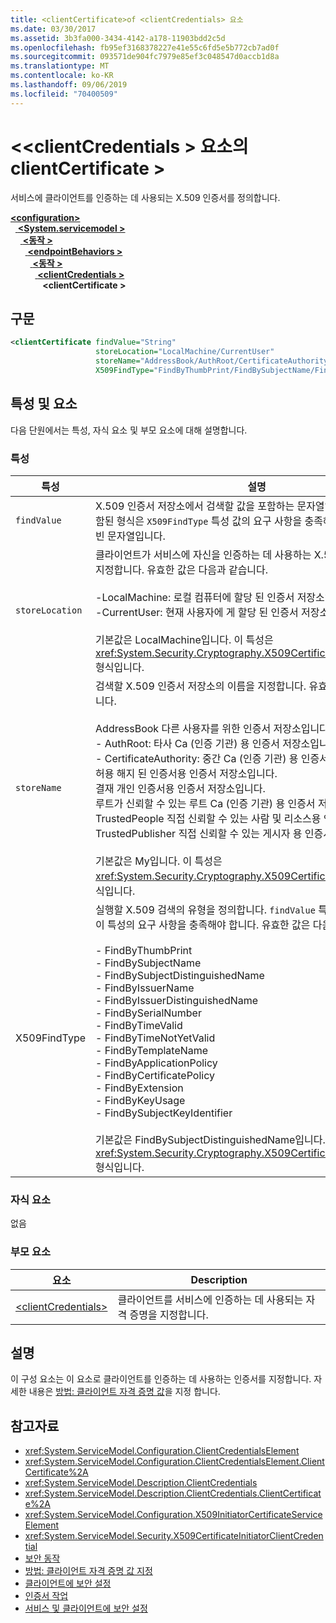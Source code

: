 ```yaml
---
title: <clientCertificate>of <clientCredentials> 요소
ms.date: 03/30/2017
ms.assetid: 3b3fa000-3434-4142-a178-11903bdd2c5d
ms.openlocfilehash: fb95ef3168378227e41e55c6fd5e5b772cb7ad0f
ms.sourcegitcommit: 093571de904fc7979e85ef3c048547d0accb1d8a
ms.translationtype: MT
ms.contentlocale: ko-KR
ms.lasthandoff: 09/06/2019
ms.locfileid: "70400509"
---
```

# <a name="clientcertificate-of-clientcredentials-element"></a>\<\<clientCredentials > 요소의 clientCertificate >
서비스에 클라이언트를 인증하는 데 사용되는 X.509 인증서를 정의합니다.  
  
[ **\<configuration>** ](../configuration-element.md)\
&nbsp;&nbsp;[ **\<System.servicemodel >** ](system-servicemodel.md)\
&nbsp;&nbsp;&nbsp;&nbsp;[ **\<동작 >** ](behaviors.md)\
&nbsp;&nbsp;&nbsp;&nbsp;&nbsp;&nbsp;[ **\<endpointBehaviors >** ](endpointbehaviors.md)\
&nbsp;&nbsp;&nbsp;&nbsp;&nbsp;&nbsp;&nbsp;&nbsp;[ **\<동작 >** ](behavior-of-endpointbehaviors.md)\
&nbsp;&nbsp;&nbsp;&nbsp;&nbsp;&nbsp;&nbsp;&nbsp;&nbsp;&nbsp;[ **\<clientCredentials >** ](clientcredentials.md)\
&nbsp;&nbsp;&nbsp;&nbsp;&nbsp;&nbsp;&nbsp;&nbsp;&nbsp;&nbsp;&nbsp;&nbsp; **\<clientCertificate >**  
  
## <a name="syntax"></a>구문  
  
```xml  
<clientCertificate findValue="String"
                   storeLocation="LocalMachine/CurrentUser"
                   storeName="AddressBook/AuthRoot/CertificateAuthority/Disallowed/My/Root/TrustedPeople/TrustedPublisher"
                   X509FindType="FindByThumbPrint/FindBySubjectName/FindBySubjectDistinguishedName/FindByIssuerName/FindByIssuerDistinguishedName/FindBySerialNumber/FindByTimeValid/FindByTimeNotYetValid/FindByTemplateName/FindByApplicationPolicy/FindByCertificatePolicy/FindByExtension/FindByKeyUsage/FindBySubjectKeyIdentifier" />
```  
  
## <a name="attributes-and-elements"></a>특성 및 요소  
 다음 단원에서는 특성, 자식 요소 및 부모 요소에 대해 설명합니다.  
  
### <a name="attributes"></a>특성  
  
|특성|설명|  
|---------------|-----------------|  
|`findValue`|X.509 인증서 저장소에서 검색할 값을 포함하는 문자열입니다. 이 특성에 포함된 형식은 `X509FindType` 특성 값의 요구 사항을 충족해야 합니다. 기본값은 빈 문자열입니다.|  
|`storeLocation`|클라이언트가 서비스에 자신을 인증하는 데 사용하는 X.509 인증서의 위치를 지정합니다. 유효한 값은 다음과 같습니다.<br /><br /> -LocalMachine: 로컬 컴퓨터에 할당 된 인증서 저장소입니다.<br />-CurrentUser: 현재 사용자에 게 할당 된 인증서 저장소입니다.<br /><br /> 기본값은 LocalMachine입니다. 이 특성은 <xref:System.Security.Cryptography.X509Certificates.StoreLocation> 형식입니다.|  
|`storeName`|검색할 X.509 인증서 저장소의 이름을 지정합니다. 유효한 값은 다음과 같습니다.<br /><br /> AddressBook 다른 사용자를 위한 인증서 저장소입니다.<br />-   AuthRoot: 타사 Ca (인증 기관) 용 인증서 저장소입니다.<br />-   CertificateAuthority: 중간 Ca (인증 기관) 용 인증서 저장소입니다.<br />허용 해지 된 인증서용 인증서 저장소입니다.<br />결재 개인 인증서용 인증서 저장소입니다.<br />루트가 신뢰할 수 있는 루트 Ca (인증 기관) 용 인증서 저장소입니다.<br />TrustedPeople 직접 신뢰할 수 있는 사람 및 리소스용 인증서 저장소입니다.<br />TrustedPublisher 직접 신뢰할 수 있는 게시자 용 인증서 저장소입니다.<br /><br /> 기본값은 My입니다. 이 특성은 <xref:System.Security.Cryptography.X509Certificates.StoreName> 형식입니다.|  
|X509FindType|실행할 X.509 검색의 유형을 정의합니다. `findValue` 특성에 포함된 형식은 이 특성의 요구 사항을 충족해야 합니다. 유효한 값은 다음과 같습니다.<br /><br /> -   FindByThumbPrint<br />-   FindBySubjectName<br />-   FindBySubjectDistinguishedName<br />-   FindByIssuerName<br />-   FindByIssuerDistinguishedName<br />-   FindBySerialNumber<br />-   FindByTimeValid<br />-   FindByTimeNotYetValid<br />-   FindByTemplateName<br />-   FindByApplicationPolicy<br />-   FindByCertificatePolicy<br />-   FindByExtension<br />-   FindByKeyUsage<br />-   FindBySubjectKeyIdentifier<br /><br /> 기본값은 FindBySubjectDistinguishedName입니다. 이 특성은 <xref:System.Security.Cryptography.X509Certificates.X509FindType> 형식입니다.|  
  
### <a name="child-elements"></a>자식 요소  
 없음  
  
### <a name="parent-elements"></a>부모 요소  
  
|요소|Description|  
|-------------|-----------------|  
|[\<clientCredentials>](clientcredentials.md)|클라이언트를 서비스에 인증하는 데 사용되는 자격 증명을 지정합니다.|  
  
## <a name="remarks"></a>설명  
 이 구성 요소는 이 요소로 클라이언트를 인증하는 데 사용하는 인증서를 지정합니다. 자세한 내용은 [방법: 클라이언트 자격 증명 값](../../../wcf/how-to-specify-client-credential-values.md)을 지정 합니다.  
  
## <a name="see-also"></a>참고자료

- <xref:System.ServiceModel.Configuration.ClientCredentialsElement>
- <xref:System.ServiceModel.Configuration.ClientCredentialsElement.ClientCertificate%2A>
- <xref:System.ServiceModel.Description.ClientCredentials>
- <xref:System.ServiceModel.Description.ClientCredentials.ClientCertificate%2A>
- <xref:System.ServiceModel.Configuration.X509InitiatorCertificateServiceElement>
- <xref:System.ServiceModel.Security.X509CertificateInitiatorClientCredential>
- [보안 동작](../../../wcf/feature-details/security-behaviors-in-wcf.md)
- [방법: 클라이언트 자격 증명 값 지정](../../../wcf/how-to-specify-client-credential-values.md)
- [클라이언트에 보안 설정](../../../wcf/securing-clients.md)
- [인증서 작업](../../../wcf/feature-details/working-with-certificates.md)
- [서비스 및 클라이언트에 보안 설정](../../../wcf/feature-details/securing-services-and-clients.md)
